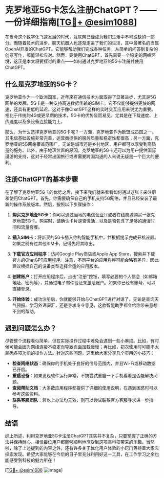 # 克罗地亚5G卡怎么注册ChatGPT？——一份详细指南[[TG💪+ @esim1088](https://t.me/s/esim1088)]

在当今这个数字化飞速发展的时代，互联网已经成为我们生活中不可或缺的一部分。而随着技术的进步，聊天机器人也逐渐走进了我们的生活，其中最著名的当属OpenAI开发的ChatGPT。它能够帮助我们完成各种任务，从简单的问答到复杂的创意写作，都能轻松应对。然而，要使用ChatGPT，首先需要一个稳定的网络环境，这正是本文将要探讨的重点——如何通过克罗地亚的5G卡注册并使用ChatGPT。

## 什么是克罗地亚的5G卡？

克罗地亚作为一个欧洲国家，近年来在通信技术方面取得了显著进步，尤其是5G网络的发展。5G卡是一种支持高速数据传输的SIM卡，它不仅能够提供更快的网速，还具有更低的延迟，这对于像ChatGPT这样的实时交互应用来说尤为重要。相比于传统的4G或更早期的技术，5G卡的优势显而易见，尤其是在下载速度、上传速度以及多设备连接能力上。

那么，为什么选择克罗地亚的5G卡呢？一方面，克罗地亚作为欧盟成员国之一，其电信基础设施非常完善，运营商提供的服务质量和稳定性都很高；另一方面，克罗地亚的5G网络覆盖范围广，无论是城市还是乡村地区，用户都可以享受到高质量的服务。此外，由于地理位置的原因，克罗地亚的5G卡还可以为用户提供国际漫游的支持，这对于经常出国旅行或者需要跨国沟通的人来说无疑是一个巨大的便利。

## 注册ChatGPT的基本步骤

在了解了克罗地亚5G卡的优势之后，接下来我们就来看看如何通过这张卡来注册和使用ChatGPT。首先，你需要确保自己的手机支持5G网络，并且已经安装了最新的操作系统版本。然后，按照以下步骤操作：

1. **购买克罗地亚5G卡**：你可以通过当地的电信营业厅或者在线商城购买一张克罗地亚5G卡。购买时，请确认卡片是否激活，以及是否包含了足够的通话时间和流量套餐。

2. **插入SIM卡**：将新买的5G卡插入你的智能手机中，并根据提示完成开机设置。如果之前有过其他SIM卡，记得先将其取出。

3. **下载官方应用程序**：访问Google Play商店或Apple App Store，搜索并下载官方的ChatGPT应用程序。注意，不同平台的应用程序可能会略有差异，因此建议根据自己的设备类型选择合适的应用版本。

4. **创建账户**：打开应用程序后，点击“注册”按钮，填写必要的个人信息（如邮箱地址、密码等），并通过电子邮件验证来激活账户。如果你已经有账号，可以直接登录。

5. **开始体验**：成功注册后，你就能够开始与ChatGPT进行对话了。无论是查询天气预报、学习外语词汇，还是寻求专业意见，这款智能助手都会给你带来意想不到的帮助。

## 遇到问题怎么办？

尽管整个流程看似简单，但在实际操作过程中难免会遇到一些小麻烦。比如，有时候可能会因为网络连接不稳定而导致页面加载缓慢；再比如，初次使用时可能不太熟悉各项功能的操作方法。针对这些问题，这里给大家分享几个实用的小技巧：

- **检查网络状态**：确保你的手机处于良好的信号范围内，并且Wi-Fi或移动数据已开启。
- **重启设备**：如果发现软件运行异常，不妨尝试重启一下手机看看是否能解决问题。
- **查阅帮助文档**：大多数应用程序都提供了详细的使用说明，在遇到困惑时可以参考这些资料。
- **联系客服团队**：若以上办法均无效，则可以尝试联系官方客服寻求进一步指导。

## 结语

综上所述，利用克罗地亚5G卡注册ChatGPT其实并不复杂，只要掌握了正确的方法并保持耐心，相信每位用户都能够顺利地享受到这项高科技带来的乐趣。当然啦，除了上述提到的内容之外，还有许多关于优化用户体验的小窍门等待着大家去探索发现。希望大家能够在今后的日子里充分利用好这一工具，在工作学习之余也能感受到科技的魅力所在！

[[TG💪+ @esim1088](https://t.me/s/esim1088) ![Image](https://i.postimg.cc/4NQfJmqS/Snipaste-2025-05-13-00-14-12.png)]